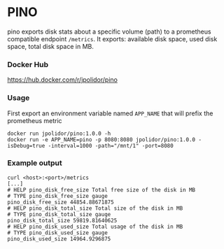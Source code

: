# PINO

pino exports disk stats about a specific volume (path) to a prometheus compatible endpoint ``` /metrics ```.
It exports: available disk space, used disk space, total disk space in MB.

### Docker Hub


https://hub.docker.com/r/jpolidor/pino 


### Usage

First export an environment variable named ```APP_NAME``` that will prefix the prometheus metric

```
docker run jpolidor/pino:1.0.0 -h
docker run -e APP_NAME=pino -p 8080:8080 jpolidor/pino:1.0.0 -isDebug=true -interval=1000 -path="/mnt/1" -port=8080 

```
### Example output 

```
curl <host>:<port>/metrics
[...]
# HELP pino_disk_free_size Total free size of the disk in MB
# TYPE pino_disk_free_size gauge
pino_disk_free_size 44854.88671875
# HELP pino_disk_total_size Total size of the disk in MB
# TYPE pino_disk_total_size gauge
pino_disk_total_size 59819.81640625
# HELP pino_disk_used_size Total usage of the disk in MB
# TYPE pino_disk_used_size gauge
pino_disk_used_size 14964.9296875
```
